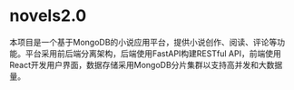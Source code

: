 # novels2.0
本项目是一个基于MongoDB的小说应用平台，提供小说创作、阅读、评论等功能。平台采用前后端分离架构，后端使用FastAPI构建RESTful API，前端使用React开发用户界面，数据存储采用MongoDB分片集群以支持高并发和大数据量。
